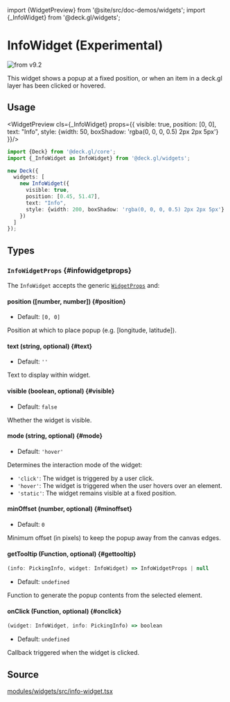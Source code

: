 import {WidgetPreview} from '@site/src/doc-demos/widgets';
import {_InfoWidget} from '@deck.gl/widgets';

# InfoWidget (Experimental)

<img src="https://img.shields.io/badge/from-v9.2-green.svg?style=flat-square" alt="from v9.2" />

This widget shows a popup at a fixed position, or when an item in a deck.gl layer has been clicked or hovered.

## Usage

<WidgetPreview cls={_InfoWidget} props={{
  visible: true,
  position: [0, 0],
  text: "Info",
  style: {width: 50, boxShadow: 'rgba(0, 0, 0, 0.5) 2px 2px 5px'}
}}/>

```ts
import {Deck} from '@deck.gl/core';
import {_InfoWidget as InfoWidget} from '@deck.gl/widgets';

new Deck({
  widgets: [
    new InfoWidget({
      visible: true,
      position: [0.45, 51.47],
      text: "Info",
      style: {width: 200, boxShadow: 'rgba(0, 0, 0, 0.5) 2px 2px 5px'}
    })
  ]
});
```

## Types

### `InfoWidgetProps` {#infowidgetprops}

The `InfoWidget` accepts the generic [`WidgetProps`](../core/widget.md#widgetprops) and:

#### position ([number, number]) {#position}

* Default: `[0, 0]`

Position at which to place popup (e.g. [longitude, latitude]).

#### text (string, optional) {#text}

* Default: `''`

Text to display within widget.

#### visible (boolean, optional) {#visible}

* Default: `false`

Whether the widget is visible.

#### mode (string, optional) {#mode}

* Default: `'hover'`

Determines the interaction mode of the widget:
* `'click'`: The widget is triggered by a user click.
* `'hover'`: The widget is triggered when the user hovers over an element.
* `'static'`: The widget remains visible at a fixed position.

#### minOffset (number, optional) {#minoffset}

* Default: `0`

Minimum offset (in pixels) to keep the popup away from the canvas edges.

#### getTooltip (Function, optional) {#gettooltip}

```ts
(info: PickingInfo, widget: InfoWidget) => InfoWidgetProps | null
```

* Default: `undefined`

Function to generate the popup contents from the selected element.

#### onClick (Function, optional) {#onclick}

```ts
(widget: InfoWidget, info: PickingInfo) => boolean
```

* Default: `undefined`

Callback triggered when the widget is clicked.

## Source

[modules/widgets/src/info-widget.tsx](https://github.com/visgl/deck.gl/tree/9.2-release/modules/widgets/src/info-widget.tsx)
